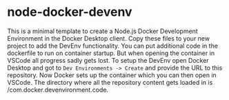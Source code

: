 # node-docker-devenv
This is a minimal template to create a Node.js Docker Development Environment in the Docker Desktop client. Copy these files to your new project to add the DevEnv functionality. You can put additional code in the dockerfile to run on container startup. But when opening the container in VSCode all progress sadly gets lost.
To setup the DevEnv open Docker Desktop and got to `Dev Environments -> Create` and provide the URL to this repository. Now Docker sets up the container which you can then open in VSCode. The directory where all the repository content gets loaded in is /com.docker.devenvironment.code.
